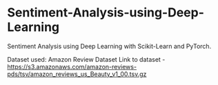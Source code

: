 # Sentiment-Analysis-using-Deep-Learning
Sentiment Analysis using Deep Learning with Scikit-Learn and PyTorch.

Dataset used: Amazon Review Dataset
Link to dataset - https://s3.amazonaws.com/amazon-reviews-pds/tsv/amazon_reviews_us_Beauty_v1_00.tsv.gz
